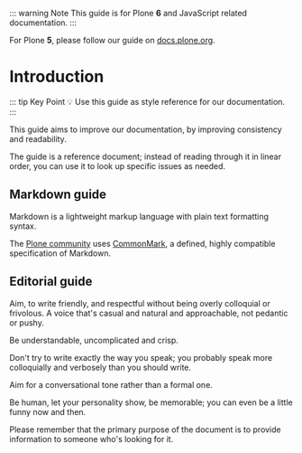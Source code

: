 ::: warning Note
This guide is for Plone **6** and JavaScript related documentation.
:::

For Plone **5**, please follow our guide on [docs.plone.org](https://docs.plone.org/about/contributing/index.html#overview).

# Introduction

::: tip Key Point
:bulb: Use this guide as style reference for our documentation.
:::

This guide aims to improve our documentation, by improving consistency and readability.

The guide is a reference document; instead of reading through it in linear order, you can use it to look up specific issues as needed.

## Markdown guide

Markdown is a lightweight markup language with plain text formatting syntax.

The [Plone community](https://plone.org) uses [CommonMark](https://commonmark.org/), a defined, highly compatible specification of Markdown.

## Editorial guide

Aim, to write friendly, and respectful without being overly colloquial or frivolous.
A voice that's casual and natural and approachable, not pedantic or pushy.

Be understandable, uncomplicated and crisp.

Don't try to write exactly the way you speak; you probably speak more colloquially and verbosely than you should write.

Aim for a conversational tone rather than a formal one.

Be human, let your personality show, be memorable; you can even be a little funny now and then.

Please remember that the primary purpose of the document is to provide information to someone who's looking for it.
